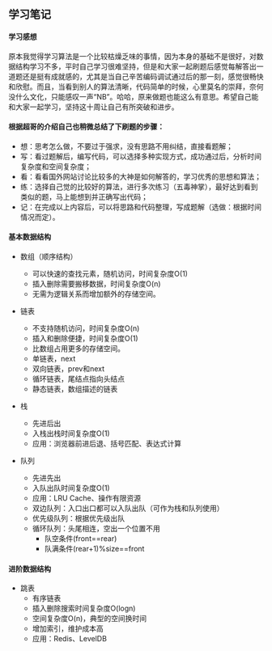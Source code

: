 ## 学习笔记

#### 学习感想

原本我觉得学习算法是一个比较枯燥乏味的事情，因为本身的基础不是很好，对数据结构学习不多，平时自己学习很难坚持，但是和大家一起刷题后感觉每解答出一道题还是挺有成就感的，尤其是当自己辛苦编码调试通过后的那一刻，感觉很畅快和欣慰。而且，当看到别人的算法清晰，代码简单的时候，心里莫名的崇拜，奈何没什么文化，只能感叹一声“NB”。哈哈，原来做题也能这么有意思。希望自己能和大家一起学习，坚持这十周让自己有所突破和进步。

#### 根据超哥的介绍自己也稍微总结了下刷题的步骤：

- 想：思考怎么做，不要过于强求，没有思路不用纠结，直接看题解；
- 写：看过题解后，编写代码，可以选择多种实现方式，成功通过后，分析时间复杂度和空间复杂度；
- 看：看看国外网站讨论比较多的大神是如何解答的，学习优秀的思想和算法；
- 练：选择自己觉的比较好的算法，进行多次练习（五毒神掌），最好达到看到类似的题，马上能想到并正确写出代码；
- 记：在完成以上内容后，可以将思路和代码整理，写成题解（选做：根据时间情况而定）。

#### 基本数据结构

- 数组（顺序结构）
	- 可以快速的查找元素，随机访问，时间复杂度O(1)
	- 插入删除需要搬移数据，时间复杂度O(n)
	- 无需为逻辑关系而增加额外的存储空间。

- 链表
	- 不支持随机访问，时间复杂度O(n)
	- 插入和删除便捷，时间复杂度O(1)
	- 比数组占用更多的存储空间。
	- 单链表，next
	- 双向链表，prev和next
	- 循环链表，尾结点指向头结点
	- 静态链表，数组描述的链表

- 栈
	- 先进后出
	- 入栈出栈时间复杂度O(1)
	- 应用：浏览器前进后退、括号匹配、表达式计算

- 队列
	- 先进先出
	- 入队出队时间复杂度O(1)
	- 应用：LRU Cache、操作有限资源
	- 双边队列：入口出口都可以入队出队（可作为栈和队列使用）
	- 优先级队列：根据优先级出队
	- 循环队列：头尾相连，空出一个位置不用
		- 队空条件(front==rear)
		- 队满条件(rear+1)%size==front

#### 进阶数据结构

- 跳表
	- 有序链表
	- 插入删除搜索时间复杂度O(logn)
	- 空间复杂度O(n)，典型的空间换时间
	- 增加索引，维护成本高
	- 应用：Redis、LevelDB

